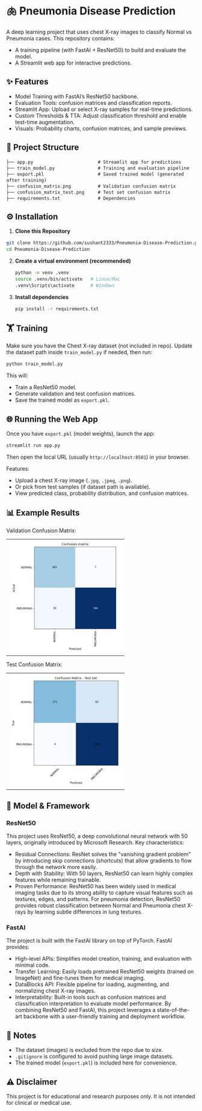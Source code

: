 # 🫁 Pneumonia Disease Prediction

A deep learning project that uses chest X-ray images to classify Normal vs Pneumonia cases.
This repository contains:
- A training pipeline (with FastAI + ResNet50) to build and evaluate the model.
- A Streamlit web app for interactive predictions.

## ✨ Features

- Model Training with FastAI’s ResNet50 backbone.
- Evaluation Tools: confusion matrices and classification reports.
- Streamlit App: Upload or select X-ray samples for real-time predictions.
- Custom Thresholds & TTA: Adjust classification threshold and enable test-time augmentation.
- Visuals: Probability charts, confusion matrices, and sample previews.

## 📂 Project Structure

```
├── app.py                        # Streamlit app for predictions
├── train_model.py                # Training and evaluation pipeline
├── export.pkl                    # Saved trained model (generated after training)
├── confusion_matrix.png          # Validation confusion matrix
├── confusion_matrix_test.png     # Test set confusion matrix
├── requirements.txt              # Dependencies
```

## ⚙️ Installation

1. **Clone this Repository**
  ```bash
  git clone https://github.com/sushant2333/Pneumonia-Disease-Prediction.git
  cd Pneumonia-Disease-Prediction
  ```
2. **Create a virtual environment (recommended)**
   
   ```bash
   python -m venv .venv
   source .venv/bin/activate   # Linux/Mac
   .venv\Scripts\activate      # Windows
    ```
3. **Install dependencies**
   
   ```bash
   pip install -r requirements.txt
   ```
   
## 🏋️ Training

Make sure you have the Chest X-ray dataset (not included in repo).
Update the dataset path inside ```train_model.py``` if needed, then run:

```bash
python train_model.py
```

This will:

- Train a ResNet50 model.
- Generate validation and test confusion matrices.
- Save the trained model as ```export.pkl```.

## 🌐 Running the Web App

Once you have ```export.pkl``` (model weights), launch the app:

```bash
streamlit run app.py
```

Then open the local URL (usually ```http://localhost:8501```) in your browser.

Features:

- Upload a chest X-ray image (```.jpg```, ```.jpeg```, ```.png```).
- Or pick from test samples (if dataset path is available).
- View predicted class, probability distribution, and confusion matrices.

## 📊 Example Results

Validation Confusion Matrix:
<table>
  <tr>
    <td><img src="confusion_matrix.png" width="300"/></td>
  </tr>
</table>
Test Confusion Matrix:
<table>
  <tr>
    <td><img src="confusion_matrix_test.png" width="300"/></td>
  </tr>
</table>

## 🧠 Model & Framework

### ResNet50

This project uses ResNet50, a deep convolutional neural network with 50 layers, originally introduced by Microsoft Research.
Key characteristics:
- Residual Connections: ResNet solves the "vanishing gradient problem" by introducing skip connections (shortcuts) that allow gradients to flow through the network more easily.
- Depth with Stability: With 50 layers, ResNet50 can learn highly complex features while remaining trainable.
- Proven Performance: ResNet50 has been widely used in medical imaging tasks due to its strong ability to capture visual features such as textures, edges, and patterns.
For pneumonia detection, ResNet50 provides robust classification between Normal and Pneumonia chest X-rays by learning subtle differences in lung textures.

### FastAI

The project is built with the FastAI library on top of PyTorch.
FastAI provides:
- High-level APIs: Simplifies model creation, training, and evaluation with minimal code.
- Transfer Learning: Easily loads pretrained ResNet50 weights (trained on ImageNet) and fine-tunes them for medical imaging.
- DataBlocks API: Flexible pipeline for loading, augmenting, and normalizing chest X-ray images.
- Interpretability: Built-in tools such as confusion matrices and classification interpretation to evaluate model performance.
By combining ResNet50 and FastAI, this project leverages a state-of-the-art backbone with a user-friendly training and deployment workflow.

## 📌 Notes

- The dataset (images) is excluded from the repo due to size.
- ```.gitignore``` is configured to avoid pushing large image datasets.
- The trained model (```export.pkl```) is included here for convenience.

## ⚠️ Disclaimer

This project is for educational and research purposes only.
It is not intended for clinical or medical use.
